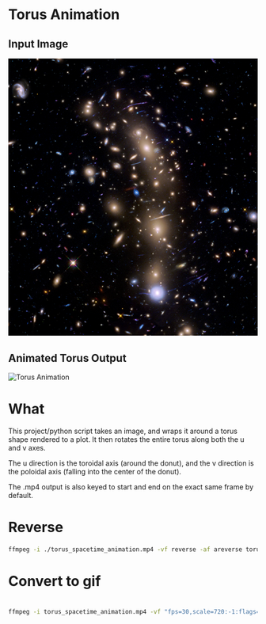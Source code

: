# Torus Animation

## Input Image

![Space Background](space.jpg)

## Animated Torus Output

![Torus Animation](output.gif)

# What

This project/python script takes an image, and wraps it around a torus shape rendered to a plot. It then rotates the entire torus along both the u and v axes.

The u direction is the toroidal axis (around the donut), and the v direction is the poloidal axis (falling into the center of the donut).

The .mp4 output is also keyed to start and end on the exact same frame by default.

# Reverse

```bash
ffmpeg -i ./torus_spacetime_animation.mp4 -vf reverse -af areverse torus_spacetime_animation_reversed.mp4
```

# Convert to gif

```bash

ffmpeg -i torus_spacetime_animation.mp4 -vf "fps=30,scale=720:-1:flags=lanczos" output.gif

```
